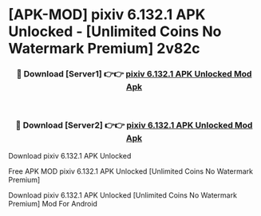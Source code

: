 # [APK-MOD] pixiv 6.132.1 APK Unlocked - [Unlimited Coins No Watermark Premium] 2v82c



<div align="center">
<h3>🔴 Download [Server1] 👉👉 <a href="https://momento.my/?title=pixiv_6.132.1_APK_Unlocked">pixiv 6.132.1 APK Unlocked Mod Apk</a></h3><br>

<h3>🔴 Download [Server2] 👉👉 <a href="https://momento.my/?title=pixiv_6.132.1_APK_Unlocked">pixiv 6.132.1 APK Unlocked Mod Apk</a></h3>
</div>



Download pixiv 6.132.1 APK Unlocked 

Free APK MOD pixiv 6.132.1 APK Unlocked [Unlimited Coins No Watermark Premium]

Download pixiv 6.132.1 APK Unlocked [Unlimited Coins No Watermark Premium] Mod For Android

